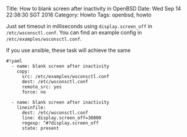Title: How to blank screen after inactivity in OpenBSD
Date: Wed Sep 14 22:38:30 SGT 2016
Category: Howto
Tags: openbsd, howto

Just set timeout in milliseconds using `display.screen_off` in
`/etc/wsconsctl.conf`.  You can find an example config in
`/etc/examples/wsconsctl.conf`.

If you use ansible, these task will achieve the same

	#!yaml
	  - name: blank screen after inactivity                                                                                                                                   
		copy: 
		  src: /etc/examples/wsconsctl.conf
		  dest: /etc/wsconsctl.conf
		  remote_src: yes 
		  force: no

	  - name: blank screen after inactivity
		lineinfile:
		  dest: /etc/wsconsctl.conf
		  line: display.screen_off=30000
		  regexp: ^#?display.screen_off
		  state: present
